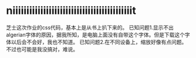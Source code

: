 # niiiiiiiiiiiiiiiiiiiiiiiiiiiiiiiiiiiiiiiiiiit
芝士这次作业的css代码，基本上是从书上扒下来的。
已知问题1.显示不出algerian字体的原因，据我所知，是电脑上面没有自带这个字体。但是下载这个字体以后会不会好，我也不知道。
已知问题2.在不同设备上，缩放好像有点问题。不过也可能是我没搞对，难说。
